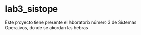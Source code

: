 # lab3_sistope
Este proyecto tiene presente el laboratorio número 3 de Sistemas Operativos, donde se abordan las hebras
